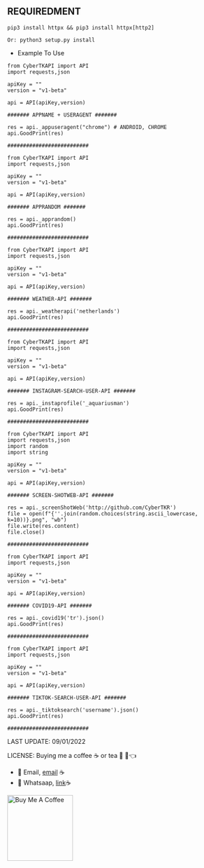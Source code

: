 ## REQUIREDMENT ##
```PY
pip3 install httpx && pip3 install httpx[http2]

Or: python3 setup.py install
```

- Example To Use

```PY
from CyberTKAPI import API
import requests,json

apiKey = ""
version = "v1-beta"

api = API(apiKey,version)

####### APPNAME + USERAGENT #######

res = api._appuseragent("chrome") # ANDROID, CHROME
api.GoodPrint(res)

##########################
```

```PY
from CyberTKAPI import API
import requests,json

apiKey = ""
version = "v1-beta"

api = API(apiKey,version)

####### APPRANDOM #######

res = api._apprandom()
api.GoodPrint(res)

##########################
```

```PY
from CyberTKAPI import API
import requests,json

apiKey = ""
version = "v1-beta"

api = API(apiKey,version)

####### WEATHER-API #######

res = api._weatherapi('netherlands')
api.GoodPrint(res)

##########################
```

```PY
from CyberTKAPI import API
import requests,json

apiKey = ""
version = "v1-beta"

api = API(apiKey,version)

####### INSTAGRAM-SEARCH-USER-API #######

res = api._instaprofile('_aquariusman')
api.GoodPrint(res)

##########################
```

```PY
from CyberTKAPI import API
import requests,json
import random
import string

apiKey = ""
version = "v1-beta"

api = API(apiKey,version)

####### SCREEN-SHOTWEB-API #######

res = api._screenShotWeb('http://github.com/CyberTKR')
file = open(f"{''.join(random.choices(string.ascii_lowercase, k=10))}.png", "wb")
file.write(res.content)
file.close()

##########################
```


```PY
from CyberTKAPI import API
import requests,json

apiKey = ""
version = "v1-beta"

api = API(apiKey,version)

####### COVID19-API #######

res = api._covid19('tr').json()
api.GoodPrint(res)

##########################
```


```PY
from CyberTKAPI import API
import requests,json

apiKey = ""
version = "v1-beta"

api = API(apiKey,version)

####### TIKTOK-SEARCH-USER-API #######

res = api._tiktoksearch('username').json()
api.GoodPrint(res)

##########################
```
LAST UPDATE: 09/01/2022


LICENSE: Buying me a coffee ☕ or tea 🍵 🥺👈

- 💼 Email, [email](mailto:tolgkr@cybertkr.com) ☕
- 💼 Whatsaap, [link](https://api.whatsapp.com/send?phone=31686208125)☕

<a href="https://www.buymeacoffee.com/cybertkr" target="_blank"><img src="https://cdn.buymeacoffee.com/buttons/v2/default-red.png" alt="Buy Me A Coffee" width="150" ></a>

